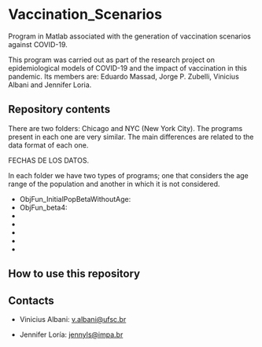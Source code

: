 # Vaccination_Scenarios

Program in Matlab associated with the generation of vaccination scenarios against COVID-19.

This program was carried out as part of the research project on epidemiological models of COVID-19 and the impact of vaccination in this pandemic. Its members are: Eduardo Massad, Jorge P. Zubelli, Vinicius Albani and Jennifer Loria.

## Repository contents

There are two folders: Chicago and NYC (New York City). The programs present in each one are very similar. The main differences are related to the data format of each one.

FECHAS DE LOS DATOS.

In each folder we have two types of programs; one that considers the age range of the population and another in which it is not considered.

* ObjFun_InitialPopBetaWithoutAge:
* ObjFun_beta4:
*
*
*
*
*

## How to use this repository



## Contacts

* Vinicius Albani: v.albani@ufsc.br

* Jennifer Loría: jennyls@impa.br

